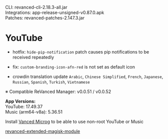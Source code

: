 CLI: revanced-cli-2.18.3-all.jar  
Integrations: app-release-unsigned-v0.87.0.apk  
Patches: revanced-patches-2.147.3.jar  

YouTube
==
- hotfix: `hide-pip-notification` patch causes pip notifications to be received repeatedly
- fix: `custom-branding-icon-afn-red` is not set as default icon

- crowdin translation update
`Arabic`, `Chinese Simplified`, `French`, `Japanese`, `Russian`, `Spanish`, `Turkish`, `Vietnamese`

※ Compatible ReVanced Manager: v0.0.51 / v0.0.52
  
**App Versions:**  
YouTube: 17.49.37  
Music (arm64-v8a): 5.36.51  

Install [Vanced Microg](https://github.com/TeamVanced/VancedMicroG/releases) to be able to use non-root YouTube or Music  

[revanced-extended-magisk-module](https://github.com/Smart123s/revanced-extended-autobuild)  
